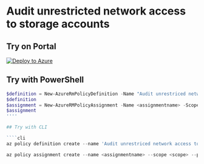 # Audit unrestricted network access to storage accounts

## Try on Portal

[![Deploy to Azure](http://azuredeploy.net/deploybutton.png)](https://portal.azure.com/?feature.customportal=false&microsoft_azure_policy=true&microsoft_azure_policy_policyinsights=true&feature.microsoft_azure_security_policy=true&microsoft_azure_marketplace_policy=true#blade/Microsoft_Azure_Policy/CreatePolicyDefinitionBlade/uri/https%3A%2F%2Fraw.githubusercontent.com%2FAzure%2Fazure-policy%2Fmaster%2Fsamples%2Fbuilt-in-policy%2Faudit-unrestriced-network-access-to-storage-accounts%2Fazurepolicy.json)

## Try with PowerShell

````powershell
$definition = New-AzureRmPolicyDefinition -Name "Audit unrestriced network access to storage acounts" -DisplayName "Audit unrestriced network access to storage acounts" -description "Audit unrestricted network access in your storage account firewall settings. Instead, configure network rules so only applications from allowed networks can access the storage account. To allow connections from specific internet or on-premise clients, access can be granted to traffic from specific Azure virtual networks or to public internet IP address ranges" -Policy 'https://raw.githubusercontent.com/Azure/azure-policy/master/samples/built-in-policy/audit-unrestriced-network-access-to-storage-accounts/azurepolicy.rules.json' -Parameter 'https://raw.githubusercontent.com/Azure/azure-policy/master/samples/built-in-policy/audit-unrestriced-network-access-to-storage-accounts/azurepolicy.parameters.json' -Mode All
$definition
$assignment = New-AzureRMPolicyAssignment -Name <assignmentname> -Scope <scope> -PolicyDefinition $definition
$assignment
''''

## Try with CLI

````cli
az policy definition create --name 'Audit unrestriced network access to storage acounts' --display-name 'Audit unrestriced network access to storage acounts' --description 'Audit unrestricted network access in your storage account firewall settings. Instead, configure network rules so only applications from allowed networks can access the storage account. To allow connections from specific internet or on-premise clients, access can be granted to traffic from specific Azure virtual networks or to public internet IP address ranges' --rules 'https://raw.githubusercontent.com/Azure/azure-policy/master/samples/built-in-policy/audit-unrestriced-network-access-to-storage-accounts/azurepolicy.rules.json' --params 'https://raw.githubusercontent.com/Azure/azure-policy/master/samples/built-in-policy/audit-unrestriced-network-access-to-storage-accounts/azurepolicy.parameters.json' --mode All

az policy assignment create --name <assignmentname> --scope <scope> --policy "Audit unrestriced network access to storage acounts" 
````